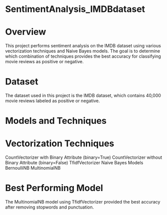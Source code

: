 # SentimentAnalysis_IMDBdataset
# Overview
This project performs sentiment analysis on the IMDB dataset using various vectorization techniques and Naive Bayes models. The goal is to determine which combination of techniques provides the best accuracy for classifying movie reviews as positive or negative.

# Dataset
The dataset used in this project is the IMDB dataset, which contains 40,000 movie reviews labeled as positive or negative.

# Models and Techniques
# Vectorization Techniques
CountVectorizer with Binary Attribute (binary=True)
CountVectorizer without Binary Attribute (binary=False)
TfidfVectorizer
Naive Bayes Models
BernoulliNB
MultinomialNB

# Best Performing Model
The MultinomialNB model using TfidfVectorizer provided the best accuracy after removing stopwords and punctuation.
